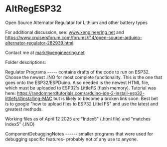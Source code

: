 # AltRegESP32
Open Source Alternator Regulator for Lithium and other battery types

For additional discussion, see:
www.xengineering.net
and
https://www.cruisersforum.com/forums/f14/open-source-arduino-alternator-regulator-282939.html

Contact me at mark@xengineering.net 

Folder descriptions:

Regulator Programs ----- contains drafts of the code to run on ESP32.  Choose the newest .INO for most complete functionality.  This is the one that goes onto the ESP32/ESPDuino.  Also needed is the newest HTML file, which must be uploaded to ESP32's LittleFS (flash memory).  Tutorial was here: https://randomnerdtutorials.com/arduino-ide-2-install-esp32-littlefs/#installing-MAC  but is likely to become a broken link soon.  Best bet is to google "how to upload files to ESP32 Littel FS" and use the latest and greatest methods.

Working files as of April 12 2025 are "Index5" (.html file) and "matches Index5" (.INO)

ComponentDebuggingNotes ------  smaller programs that were used for debugging specific features- probably not of any use to anyone.




